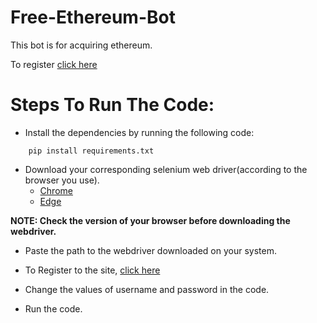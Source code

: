 # Free-Ethereum-Bot
This bot is for acquiring ethereum.

To register [click here](https://freeethereum.com/?ref=132588)

# Steps To Run The Code:
* Install the dependencies by running the following code:
````
    pip install requirements.txt 
````
* Download your corresponding selenium web driver(according to the browser you use). 
    * [Chrome](https://chromedriver.chromium.org/downloads) 
    * [Edge](https://developer.microsoft.com/en-us/microsoft-edge/tools/webdriver/)

**NOTE: Check the version of your browser before downloading the webdriver.**

* Paste the path to the webdriver downloaded on your system.

* To Register to the site, [click here](https://freeethereum.com/?ref=132588)

* Change the values of username and password in the code.

* Run the code.
